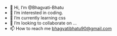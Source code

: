 - 👋 Hi, I’m @Bhagvati-Bhatu
- 👀 I’m interested in coding.
- 🌱 I’m currently learning css
- 💞️ I’m looking to collaborate on ...
- 📫 How to reach me bhagvatibhatu90@gmail.com

<!---
Bhagvati-Bhatu/Bhagvati-Bhatu is a ✨ special ✨ repository because its `README.md` (this file) appears on your GitHub profile.
You can click the Preview link to take a look at your changes.
--->
